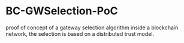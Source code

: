 # BC-GWSelection-PoC
proof of concept of a gateway selection algorithm inside a blockchain network, the selection is based on a distributed trust model. 

